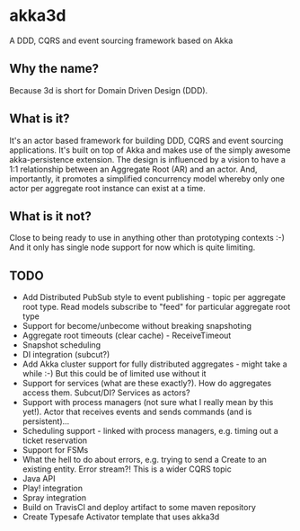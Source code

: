 akka3d
======

A DDD, CQRS and event sourcing framework based on Akka

Why the name?
-------------

Because 3d is short for Domain Driven Design (DDD).

What is it?
-----------

It's an actor based framework for building DDD, CQRS and event sourcing applications. It's built on top of Akka and makes use of the simply awesome akka-persistence extension. The design is influenced by a vision to have a 1:1 relationship between an Aggregate Root (AR) and an actor. And, importantly, it promotes a simplified concurrency model whereby only one actor per aggregate root instance can exist at a time. 

What is it not?
---------------

Close to being ready to use in anything other than prototyping contexts :-) And it only has single node support for now which is quite limiting.

TODO
----

* Add Distributed PubSub style to event publishing - topic per aggregate root type. Read models subscribe to "feed" for particular aggregate root type
* Support for become/unbecome without breaking snapshoting
* Aggregate root timeouts (clear cache) - ReceiveTimeout
* Snapshot scheduling
* DI integration (subcut?)
* Add Akka cluster support for fully distributed aggregates - might take a while :-) But this could be of limited use without it
* Support for services (what are these exactly?). How do aggregates access them. Subcut/DI? Services as actors?
* Support with process managers (not sure what I really mean by this yet!). Actor that receives events and sends commands (and is persistent)...
* Scheduling support - linked with process managers, e.g. timing out a ticket reservation
* Support for FSMs
* What the hell to do about errors, e.g. trying to send a Create to an existing entity. Error stream?! This is a wider CQRS topic
* Java API
* Play! integration
* Spray integration
* Build on TravisCI and deploy artifact to some maven repository
* Create Typesafe Activator template that uses akka3d
